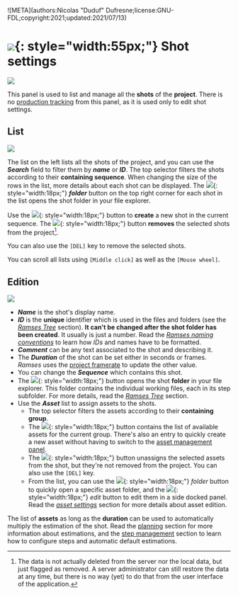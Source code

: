 ![META](authors:Nicolas "Duduf" Dufresne;license:GNU-FDL;copyright:2021;updated:2021/07/13)

# ![](/img/icons/shots.svg){: style="width:55px;"} Shot settings

![](/img/client/shots.png)

This panel is used to list and manage all the **shots** of the **project**. There is no [production tracking](production.md) from this panel, as it is used only to edit shot settings.

## List

![](/img/client/shotlist.png)

The list on the left lists all the shots of the project, and you can use the ***Search*** field to filter them by ***name*** or ***ID***. The top selector filters the shots according to their **containing sequence**.
When changing the size of the rows in the list, more details about each shot can be displayed. The ![](/img/icons/explore.svg){: style="width:18px;"} ***folder*** button on the top right corner for each shot in the list opens the shot folder in your file explorer.

Use the ![](/img/icons/add_sl.svg){: style="width:18px;"} button to **create** a new shot in the current sequence. The ![](/img/icons/remove_sl.svg){: style="width:18px;"} button **removes** the selected shots from the project[^1].

You can also use the `[DEL]` key to remove the selected shots.

You can scroll all lists using `[Middle click]` as well as the `[Mouse wheel]`.

## Edition

![](/img/client/shotedition.png)

- ***Name*** is the shot's display name.
- ***ID*** is the **unique** identifier which is used in the files and folders (see the [*Ramses Tree*](../files/index.md) section). **It can't be changed after the shot folder has been created**. It usually is just a number. Read the [*Ramses naming conventions*](../files/naming.md) to learn how *IDs* and names have to be formatted.
- ***Comment*** can be any text associated to the shot and describing it.
- The ***Duration*** of the shot can be set either in seconds or frames. *Ramses* uses the [project framerate](projects.md) to update the other value.
- You can change the ***Sequence*** which contains this shot.
- The ![](/img/icons/go-to-explore-reveal-folder_sl.svg){: style="width:18px;"} button opens the shot **folder** in your file explorer. This folder contains the individual working files, each in its step subfolder. For more details, read the [*Ramses Tree*](../files/tree.md) section.
- Use the ***Asset*** list to assign assets to the shots.
    - The top selector filters the assets according to their **containing group**.
    - The ![](/img/icons/add_sl.svg){: style="width:18px;"} button contains the list of available assets for the current group. There's also an entry to quickly create a new asset without having to switch to the [asset management panel](assets.md).
    - The ![](/img/icons/remove_sl.svg){: style="width:18px;"} button unassigns the selected assets from the shot, but they're not removed from the project. You can also use the `[DEL]` key.
    - From the list, you can use the ![](/img/icons/explore.svg){: style="width:18px;"} *folder* button to quickly open a specific asset folder, and the ![](/img/icons/edit-comment-modify_sl.svg){: style="width:18px;"} *edit* button to edit them in a side docked panel. Read the [*asset settings*](assets.md) section for more details about asset edition.

The list of **assets** as long as the **duration** can be used to automatically multiply the estimation of the shot. Read the [planning](../../pipeline/planning.md) section for more information about estimations, and the [step management](steps.md) section to learn how to configure steps and automatic default estimations.

[^1]:
    The data is not actually deleted from the server nor the local data, but just flagged as removed. A server administrator can still restore the data at any time, but there is no way (yet) to do that from the user interface of the application.


